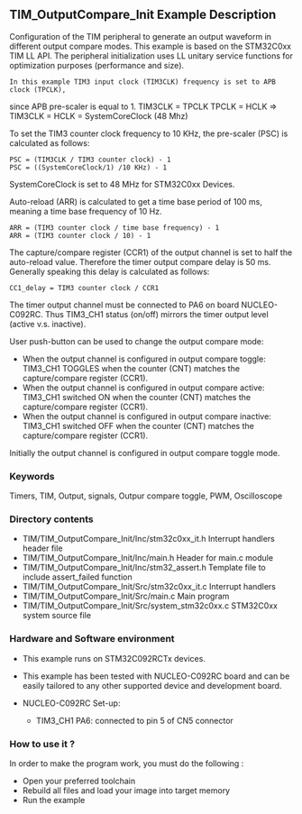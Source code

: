 ## <b>TIM_OutputCompare_Init Example Description</b>

Configuration of the TIM peripheral to generate an output 
waveform in different output compare modes. This example is based on the 
STM32C0xx TIM LL API. The peripheral initialization uses 
LL unitary service functions for optimization purposes (performance and size).

    In this example TIM3 input clock (TIM3CLK) frequency is set to APB clock (TPCLK),
since APB pre-scaler is equal to 1.
    TIM3CLK = TPCLK
    TPCLK = HCLK
    => TIM3CLK = HCLK = SystemCoreClock (48 Mhz)

To set the TIM3 counter clock frequency to 10 KHz, the pre-scaler (PSC) is
calculated as follows:

    PSC = (TIM3CLK / TIM3 counter clock) - 1
    PSC = ((SystemCoreClock/1) /10 KHz) - 1

SystemCoreClock is set to 48 MHz for STM32C0xx Devices.

Auto-reload (ARR) is calculated to get a time base period of 100 ms,
meaning a time base frequency of 10 Hz.

    ARR = (TIM3 counter clock / time base frequency) - 1
    ARR = (TIM3 counter clock / 10) - 1

The capture/compare register (CCR1) of the output channel is set to half the
auto-reload value. Therefore the timer output compare delay is 50 ms.
Generally speaking this delay is calculated as follows:

    CC1_delay = TIM3 counter clock / CCR1

The timer output channel must be connected to PA6 on board NUCLEO-C092RC.
Thus TIM3_CH1 status (on/off) mirrors the timer output level (active v.s. inactive).

User push-button can be used to change the output compare mode:

  - When the output channel is configured in output compare toggle:  TIM3_CH1 
    TOGGLES when the counter (CNT) matches the capture/compare register (CCR1).
  - When the output channel is configured in output compare active:  TIM3_CH1 
    switched ON when the counter (CNT) matches the capture/compare register
    (CCR1).
  - When the output channel is configured in output compare inactive:  TIM3_CH1 
    switched OFF when the counter (CNT) matches the capture/compare register
    (CCR1).
    
Initially the output channel is configured in output compare toggle mode.

### <b>Keywords</b>

Timers, TIM, Output, signals, Outpur compare toggle, PWM, Oscilloscope

### <b>Directory contents</b>

  - TIM/TIM_OutputCompare_Init/Inc/stm32c0xx_it.h        Interrupt handlers header file
  - TIM/TIM_OutputCompare_Init/Inc/main.h                  Header for main.c module
  - TIM/TIM_OutputCompare_Init/Inc/stm32_assert.h          Template file to include assert_failed function
  - TIM/TIM_OutputCompare_Init/Src/stm32c0xx_it.c        Interrupt handlers
  - TIM/TIM_OutputCompare_Init/Src/main.c                  Main program
  - TIM/TIM_OutputCompare_Init/Src/system_stm32c0xx.c    STM32C0xx system source file


### <b>Hardware and Software environment</b>

  - This example runs on STM32C092RCTx devices.

  - This example has been tested with NUCLEO-C092RC board and can be
    easily tailored to any other supported device and development board.
  - NUCLEO-C092RC Set-up:
      - TIM3_CH1  PA6: connected to pin 5 of CN5 connector 

### <b>How to use it ?</b>

In order to make the program work, you must do the following :

 - Open your preferred toolchain
 - Rebuild all files and load your image into target memory
 - Run the example

